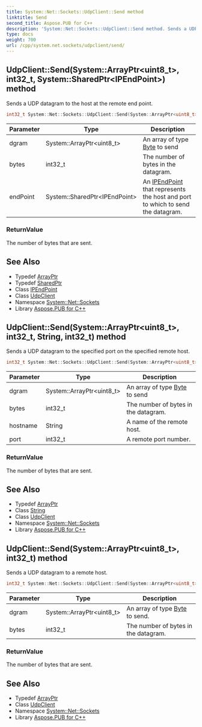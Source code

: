 ```yaml
---
title: System::Net::Sockets::UdpClient::Send method
linktitle: Send
second_title: Aspose.PUB for C++
description: 'System::Net::Sockets::UdpClient::Send method. Sends a UDP datagram to the host at the remote end point in C++.'
type: docs
weight: 700
url: /cpp/system.net.sockets/udpclient/send/
---
```

## UdpClient::Send(System::ArrayPtr\<uint8_t\>, int32_t, System::SharedPtr\<IPEndPoint\>) method


Sends a UDP datagram to the host at the remote end point.

```cpp
int32_t System::Net::Sockets::UdpClient::Send(System::ArrayPtr<uint8_t> dgram, int32_t bytes, System::SharedPtr<IPEndPoint> endPoint)
```


| Parameter | Type | Description |
| --- | --- | --- |
| dgram | System::ArrayPtr\<uint8_t\> | An array of type [Byte](../../../system/byte/) to send |
| bytes | int32_t | The number of bytes in the datagram. |
| endPoint | System::SharedPtr\<IPEndPoint\> | An [IPEndPoint](../../../system.net/ipendpoint/) that represents the host and port to which to send the datagram. |

### ReturnValue

The number of bytes that are sent.

## See Also

* Typedef [ArrayPtr](../../../system/arrayptr/)
* Typedef [SharedPtr](../../../system/sharedptr/)
* Class [IPEndPoint](../../../system.net/ipendpoint/)
* Class [UdpClient](../)
* Namespace [System::Net::Sockets](../../)
* Library [Aspose.PUB for C++](../../../)
## UdpClient::Send(System::ArrayPtr\<uint8_t\>, int32_t, String, int32_t) method


Sends a UDP datagram to the specified port on the specified remote host.

```cpp
int32_t System::Net::Sockets::UdpClient::Send(System::ArrayPtr<uint8_t> dgram, int32_t bytes, String hostname, int32_t port)
```


| Parameter | Type | Description |
| --- | --- | --- |
| dgram | System::ArrayPtr\<uint8_t\> | An array of type [Byte](../../../system/byte/) to send |
| bytes | int32_t | The number of bytes in the datagram. |
| hostname | String | A name of the remote host. |
| port | int32_t | A remote port number. |

### ReturnValue

The number of bytes that are sent.

## See Also

* Typedef [ArrayPtr](../../../system/arrayptr/)
* Class [String](../../../system/string/)
* Class [UdpClient](../)
* Namespace [System::Net::Sockets](../../)
* Library [Aspose.PUB for C++](../../../)
## UdpClient::Send(System::ArrayPtr\<uint8_t\>, int32_t) method


Sends a UDP datagram to a remote host.

```cpp
int32_t System::Net::Sockets::UdpClient::Send(System::ArrayPtr<uint8_t> dgram, int32_t bytes)
```


| Parameter | Type | Description |
| --- | --- | --- |
| dgram | System::ArrayPtr\<uint8_t\> | An array of type [Byte](../../../system/byte/) to send. |
| bytes | int32_t | The number of bytes in the datagram. |

### ReturnValue

The number of bytes that are sent.

## See Also

* Typedef [ArrayPtr](../../../system/arrayptr/)
* Class [UdpClient](../)
* Namespace [System::Net::Sockets](../../)
* Library [Aspose.PUB for C++](../../../)
